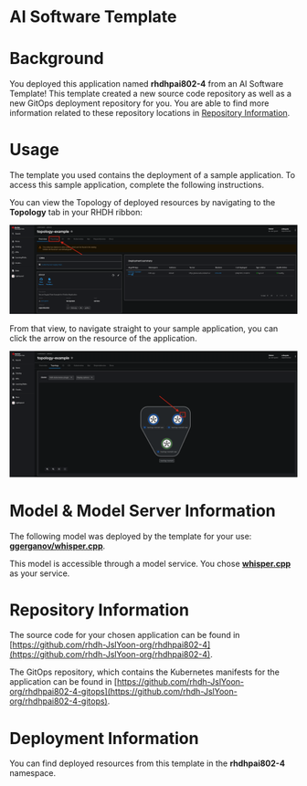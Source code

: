 # AI Software Template

# Background

You deployed this application named **rhdhpai802-4** from an AI Software Template! This template created a new source code repository as well as a new GitOps deployment repository for you. You are able to find more information related to these repository locations in [Repository Information](#repository-information).

# Usage

The template you used contains the deployment of a sample application. To access this sample application, complete the following instructions.

You can view the Topology of deployed resources by navigating to the **Topology** tab in your RHDH ribbon:

![Topology Ribbon](./images/topology-ribbon.png)

From that view, to navigate straight to your sample application, you can click the arrow on the resource of the application.

![Topology View Application Link](./images/topology-app-link.png)

# Model & Model Server Information
The following model was deployed by the template for your use: **[ggerganov/whisper.cpp](https://huggingface.co/ggerganov/whisper.cpp)**.

This model is accessible through a model service. You chose **[whisper.cpp]( https://github.com/containers/ai-lab-recipes/tree/main/model_servers/whispercpp)** as your service.

# Repository Information

The source code for your chosen application can be found in [https://github.com/rhdh-JslYoon-org/rhdhpai802-4](https://github.com/rhdh-JslYoon-org/rhdhpai802-4).

The GitOps repository, which contains the Kubernetes manifests for the application can be found in 
[https://github.com/rhdh-JslYoon-org/rhdhpai802-4-gitops](https://github.com/rhdh-JslYoon-org/rhdhpai802-4-gitops). 

# Deployment Information

You can find deployed resources from this template in the **rhdhpai802-4** namespace.
